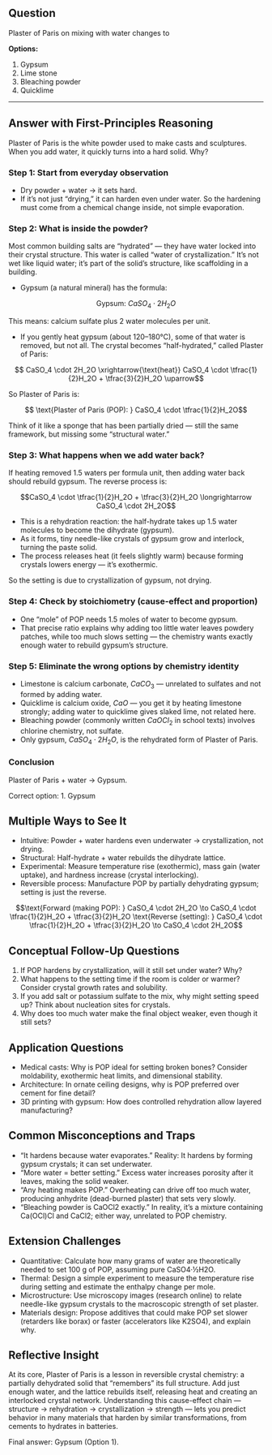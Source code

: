 ## Question
Plaster of Paris on mixing with water changes to

**Options:**

1. Gypsum
2. Lime stone
3. Bleaching powder
4. Quicklime

---
## Answer with First-Principles Reasoning

Plaster of Paris is the white powder used to make casts and sculptures. When you add water, it quickly turns into a hard solid. Why?

### Step 1: Start from everyday observation
- Dry powder + water → it sets hard.
- If it’s not just “drying,” it can harden even under water. So the hardening must come from a chemical change inside, not simple evaporation.

### Step 2: What is inside the powder?
Most common building salts are “hydrated” — they have water locked into their crystal structure. This water is called “water of crystallization.” It’s not wet like liquid water; it’s part of the solid’s structure, like scaffolding in a building.

- Gypsum (a natural mineral) has the formula:
  

```math
  \text{Gypsum: } CaSO_4 \cdot 2H_2O
  ```
  
  This means: calcium sulfate plus 2 water molecules per unit.

- If you gently heat gypsum (about 120–180°C), some of that water is removed, but not all. The crystal becomes “half-hydrated,” called Plaster of Paris:
  

```math
  CaSO_4 \cdot 2H_2O \xrightarrow{\text{heat}} CaSO_4 \cdot \tfrac{1}{2}H_2O + \tfrac{3}{2}H_2O \uparrow
  ```
  
  So Plaster of Paris is:
  

```math
  \text{Plaster of Paris (POP): } CaSO_4 \cdot \tfrac{1}{2}H_2O
  ```

Think of it like a sponge that has been partially dried — still the same framework, but missing some “structural water.”

### Step 3: What happens when we add water back?
If heating removed 1.5 waters per formula unit, then adding water back should rebuild gypsum. The reverse process is:

```math
CaSO_4 \cdot \tfrac{1}{2}H_2O + \tfrac{3}{2}H_2O \longrightarrow CaSO_4 \cdot 2H_2O
```

- This is a rehydration reaction: the half-hydrate takes up 1.5 water molecules to become the dihydrate (gypsum).
- As it forms, tiny needle-like crystals of gypsum grow and interlock, turning the paste solid.
- The process releases heat (it feels slightly warm) because forming crystals lowers energy — it’s exothermic.

So the setting is due to crystallization of gypsum, not drying.

### Step 4: Check by stoichiometry (cause-effect and proportion)
- One “mole” of POP needs 1.5 moles of water to become gypsum.
- That precise ratio explains why adding too little water leaves powdery patches, while too much slows setting — the chemistry wants exactly enough water to rebuild gypsum’s structure.

### Step 5: Eliminate the wrong options by chemistry identity
- Limestone is calcium carbonate, $CaCO_3$ — unrelated to sulfates and not formed by adding water.
- Quicklime is calcium oxide, $CaO$ — you get it by heating limestone strongly; adding water to quicklime gives slaked lime, not related here.
- Bleaching powder (commonly written $CaOCl_2$ in school texts) involves chlorine chemistry, not sulfate.
- Only gypsum, $CaSO_4 \cdot 2H_2O$, is the rehydrated form of Plaster of Paris.

### Conclusion
Plaster of Paris + water → Gypsum.

Correct option: 1. Gypsum


## Multiple Ways to See It

- Intuitive: Powder + water hardens even underwater → crystallization, not drying.
- Structural: Half-hydrate + water rebuilds the dihydrate lattice.
- Experimental: Measure temperature rise (exothermic), mass gain (water uptake), and hardness increase (crystal interlocking).
- Reversible process: Manufacture POP by partially dehydrating gypsum; setting is just the reverse.

```math
\text{Forward (making POP): } CaSO_4 \cdot 2H_2O \to CaSO_4 \cdot \tfrac{1}{2}H_2O + \tfrac{3}{2}H_2O
\text{Reverse (setting): } CaSO_4 \cdot \tfrac{1}{2}H_2O + \tfrac{3}{2}H_2O \to CaSO_4 \cdot 2H_2O
```


## Conceptual Follow-Up Questions

1. If POP hardens by crystallization, will it still set under water? Why?
2. What happens to the setting time if the room is colder or warmer? Consider crystal growth rates and solubility.
3. If you add salt or potassium sulfate to the mix, why might setting speed up? Think about nucleation sites for crystals.
4. Why does too much water make the final object weaker, even though it still sets?

## Application Questions

- Medical casts: Why is POP ideal for setting broken bones? Consider moldability, exothermic heat limits, and dimensional stability.
- Architecture: In ornate ceiling designs, why is POP preferred over cement for fine detail?
- 3D printing with gypsum: How does controlled rehydration allow layered manufacturing?

## Common Misconceptions and Traps

- “It hardens because water evaporates.” Reality: It hardens by forming gypsum crystals; it can set underwater.
- “More water = better setting.” Excess water increases porosity after it leaves, making the solid weaker.
- “Any heating makes POP.” Overheating can drive off too much water, producing anhydrite (dead-burned plaster) that sets very slowly.
- “Bleaching powder is CaOCl2 exactly.” In reality, it’s a mixture containing Ca(OCl)Cl and CaCl2; either way, unrelated to POP chemistry.

## Extension Challenges

- Quantitative: Calculate how many grams of water are theoretically needed to set 100 g of POP, assuming pure CaSO4·½H2O.
- Thermal: Design a simple experiment to measure the temperature rise during setting and estimate the enthalpy change per mole.
- Microstructure: Use microscopy images (research online) to relate needle-like gypsum crystals to the macroscopic strength of set plaster.
- Materials design: Propose additives that could make POP set slower (retarders like borax) or faster (accelerators like K2SO4), and explain why.

## Reflective Insight

At its core, Plaster of Paris is a lesson in reversible crystal chemistry: a partially dehydrated solid that “remembers” its full structure. Add just enough water, and the lattice rebuilds itself, releasing heat and creating an interlocked crystal network. Understanding this cause-effect chain — structure → rehydration → crystallization → strength — lets you predict behavior in many materials that harden by similar transformations, from cements to hydrates in batteries.

Final answer: Gypsum (Option 1).

